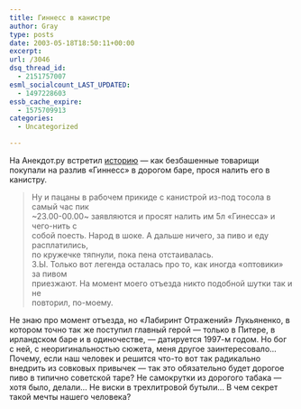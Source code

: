 ```yaml
---
title: Гиннесс в канистре
author: Gray
type: posts
date: 2003-05-18T18:50:11+00:00
excerpt:
url: /3046
dsq_thread_id:
  - 2151757007
esml_socialcount_LAST_UPDATED:
  - 1497228603
essb_cache_expire:
  - 1575709913
categories:
  - Uncategorized

---
```








На Анекдот.ру встретил <a href="http://www.anekdot.ru/an/an0305/o030518.html#5" target="_blank">историю</a> &#8212; как безбашенные товарищи покупали на разлив &#171;Гиннесс&#187; в дорогом баре, прося налить его в канистру. 

> Ну и пацаны в рабочем прикиде с канистрой из-под тосола в самый час пик  
> ~23.00-00.00~ заявляются и просят налить им 5л &#171;Гинесса&#187; и чего-нить с  
> собой поесть. Народ в шоке. А дальше ничего, за пиво и еду расплатились,  
> по кружечке тяпнули, пока пена отстаивалась.  
> З.Ы. Только вот легенда осталась про то, как иногда &#171;оптовики&#187; за пивом  
> приезжают. На момент моего отъезда никто подобной шутки так и не  
> повторил, по-моему.

Не знаю про момент отъезда, но &#171;Лабиринт Отражений&#187; Лукьяненко, в котором точно так же поступил главный герой &#8212; только в Питере, в ирландском баре и в одиночестве, &#8212; датируется 1997-м годом. Но бог с ней, с неоригинальностью сюжета, меня другое заинтересовало&#8230; Почему, если наш человек и решится что-то вот так радикально внедрить из совковых привычек &#8212; так это обязательно будет дорогое пиво в типично советской таре? Не самокрутки из дорогого табака &#8212; хотя было, делали&#8230; Не виски в трехлитровой бутыли&#8230; В чем секрет такой мечты нашего человека?
